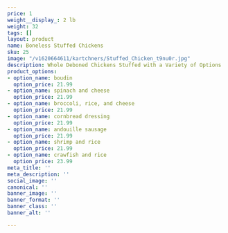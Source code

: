 ```yaml
---
price: 1
weight__display_: 2 lb
weight: 32
tags: []
layout: product
name: Boneless Stuffed Chickens
sku: 25
image: "/v1620664611/kartchners/Stuffed_Chicken_t9nu0r.jpg"
description: Whole Deboned Chickens Stuffed with a Variety of Options
product_options:
- option_name: boudin
  option_price: 21.99
- option_name: spinach and cheese
  option_price: 21.99
- option_name: broccoli, rice, and cheese
  option_price: 21.99
- option_name: cornbread dressing
  option_price: 21.99
- option_name: andouille sausage
  option_price: 21.99
- option_name: shrimp and rice
  option_price: 21.99
- option_name: crawfish and rice
  option_price: 23.99
meta_title: ''
meta_description: ''
social_image: ''
canonical: ''
banner_image: ''
banner_format: ''
banner_class: ''
banner_alt: ''

---
```

